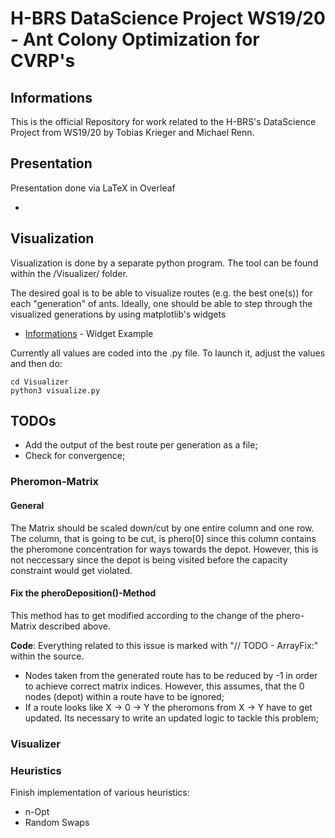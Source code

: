 # H-BRS DataScience Project WS19/20 - Ant Colony Optimization for CVRP's

## Informations

This is the official Repository for work related to the H-BRS's DataScience Project from WS19/20 by Tobias Krieger and Michael Renn.

## Presentation

Presentation done via LaTeX in Overleaf

* <Add Link here>

## Visualization

Visualization is done by a separate python program. The tool can be found within the /Visualizer/ folder.

The desired goal is to be able to visualize routes (e.g. the best one(s)) for each "generation" of ants.
Ideally, one should be able to step through the visualized generations by using matplotlib's widgets
* [Informations](https://riptutorial.com/matplotlib/example/23577/interactive-controls-with-matplotlib-widgets) - Widget Example

Currently all values are coded into the .py file. To launch it, adjust the values and then do:
```
cd Visualizer
python3 visualize.py
```

## TODOs

* Add the output of the best route per generation as a file;
* Check for convergence;

### Pheromon-Matrix

#### General
The Matrix should be scaled down/cut by one entire column and one row. The column, that is going to be cut, is phero[0] since this column contains the pheromone concentration for ways towards the depot. However, this is not neccessary since the depot is being visited before the capacity constraint would get violated.


#### Fix the pheroDeposition()-Method
This method has to get modified according to the change of the phero-Matrix described above.

**Code**: Everything related to this issue is marked with "// TODO - ArrayFix:" within the source.

* Nodes taken from the generated route has to be reduced by -1 in order to achieve correct matrix indices. However, this assumes, that the 0 nodes (depot) within a route have to be ignored;
* If a route looks like X -> 0 -> Y the pheromons from X -> Y have to get updated. Its necessary to write an updated logic to tackle this problem;

### Visualizer



### Heuristics
Finish implementation of various heuristics:

* n-Opt
* Random Swaps

